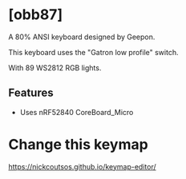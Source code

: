 # [obb87]

A 80% ANSI keyboard designed by Geepon.

This keyboard uses the "Gatron low profile" switch.

With 89 WS2812 RGB lights.

## Features

- Uses nRF52840 CoreBoard_Micro

# Change this keymap
https://nickcoutsos.github.io/keymap-editor/
